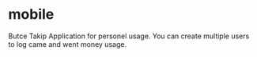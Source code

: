 mobile
======
Butce Takip Application for personel usage.
You can create multiple users to log came and went money usage.
